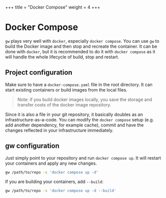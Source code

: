 +++
title = "Docker Compose"
weight = 4
+++

# Docker Compose

`gw` plays very well with `docker`, especially `docker compose`. You can use `gw` to build the Docker image and then stop and recreate the container. It can be done with `docker`, but it is recommended to do it with `docker compose` as it will handle the whole lifecycle of build, stop and restart.

## Project configuration

Make sure to have a `docker-compose.yaml` file in the root directory. It can start existing containers or build images from the local files. 

> Note: if you build docker images locally, you save the storage and transfer costs of the docker image repository.

Since it is also a file in your git repository, it basically doubles as an infrastructure-as-a-code. You can modify the `docker compose` setup (e.g. add another dependency, for example cache), commit and have the changes reflected in your infrastructure immediately.

## gw configuration

Just simply point to your repository and run `docker compose up`. It will restart your containers and apply any new changes.

```sh
gw /path/to/repo -s 'docker compose up -d'
```

If you are building your containers, add `--build`:

```sh
gw /path/to/repo -s 'docker compose up -d --build'
```